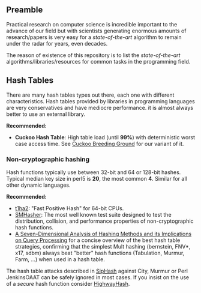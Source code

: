 ## Preamble

Practical research on computer science is incredible important to the advance of our field but with scientists generating enormous amounts of research/papers is very easy for a *state-of-the-art* algorithm to remain under the radar for years, even decades.

The reason of existence of this repository is to list the *state-of-the-art* algorithms/libraries/resources for common tasks in the programming field.

## Hash Tables

There are many hash tables types out there, each one with different characteristics. Hash tables provided by libraries in programming languages are very conservatives and have mediocre performance. it is almost always better to use an external library.

**Recommended:**

- **Cuckoo Hash Table**: High table load (until **99%**) with deterministic worst case access time. See [Cuckoo Breeding Ground](https://github.com/alainesp/CBG/) for our variant of it.

### Non-cryptographic hashing

Hash functions typically use between 32-bit and 64 or 128-bit hashes. Typical median key size in perl5 is **20**, the most common **4**. Similar for all other dynamic languages.

**Recommended:**

- [t1ha2](https://github.com/leo-yuriev/t1ha): "Fast Positive Hash" for 64-bit CPUs.
- [SMHasher](https://github.com/rurban/smhasher): The most well known test suite designed to test the distribution, collision, and performance properties of non-cryptographic hash functions.
- [A Seven-Dimensional Analysis of Hashing Methods and its Implications on Query Processing](https://infosys.cs.uni-saarland.de/publications/p249-richter.pdf) for a concise overview of the best hash table strategies, confirming that the simplest Mult hashing (bernstein, FNV*, x17, sdbm) always beat "better" hash functions (Tabulation, Murmur, Farm, ...) when used in a hash table.

The hash table attacks described in [SipHash](https://131002.net/siphash/) against City, Murmur or Perl JenkinsOAAT can be safely ignored in most cases. If you insist on the use of a *secure* hash function consider [HighwayHash](https://arxiv.org/abs/1612.06257).
